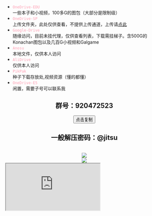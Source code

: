 - <font color="#FFA0B4"><code>OneDrive-EDU</code></font><br> 一些本子和小视频，100多G的图包（大部分是限制级）<br>
- <font color="#FFA0B4"><code>OneDrive-SP</code></font><br> 上传文件夹，此处仅供查看，不提供上传通道，上传请[点此](http://1.117.8.54:5000/sp/)<br>
- <font color="#FFA0B4"><code>Google-Drive</code></font><br> 随缘访问，目前未挂代理，仅供查看列表，下载需挂梯子。含500G的Konachan图包以及几百G小视频和Galgame<br>
- <font color="#FFA0B4"><code>Anosu</code></font><br> 本地文件，仅供本人访问<br>
- <font color="#FFA0B4"><code>AliDrive</code></font><br> 仅供本人访问<br>
- <font color="#FFA0B4"><code>PikPak</code></font><br> 种子下载存放处,视频资源（懂的都懂）<br>
- <font color="#FFA0B4"><code>OneDrive-E5</code></font><br> 闲置，需要子号可以联系我

<div align=center><center><h2>群号：920472523</h2><button type="button" id="copy" class="chakra-stack button" data-clipboard-text="920472523">点击复制</button></center></div>

<div align=center><center><h2>一般解压密码：@jitsu</h2></center></div>

<br>
<a href="https://chat.getloli.com/room/@jitsu"><center><img src="https://chat.getloli.com/room/@jitsu/svg?width=600&height=280&limit=20&theme=light&fontSize=16&title=留言板(点击进入)" /></center></a>
<center><img src="https://count.getloli.com/get/@jitsudrive?theme=rule34" /></center>
<iframe src="https://msg-anosu.vercel.app"></iframe>
